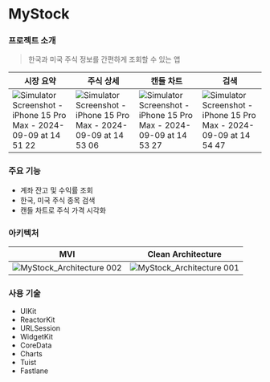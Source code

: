 # MyStock

### 프로젝트 소개
> 한국과 미국 주식 정보를 간편하게 조회할 수 있는 앱
    
| 시장 요약 | 주식 상세 | 캔들 차트 | 검색 |
| --- | --- | --- | --- |
|![Simulator Screenshot - iPhone 15 Pro Max - 2024-09-09 at 14 51 22](https://github.com/user-attachments/assets/1f5e35df-312a-46d8-a4a0-17410de56e79)|![Simulator Screenshot - iPhone 15 Pro Max - 2024-09-09 at 14 53 06](https://github.com/user-attachments/assets/36c9cea3-7e84-4ec3-96fd-74a3f193d2f4)|![Simulator Screenshot - iPhone 15 Pro Max - 2024-09-09 at 14 53 27](https://github.com/user-attachments/assets/1665993c-34cc-4c7d-b9cf-4dbf76cafe53)|![Simulator Screenshot - iPhone 15 Pro Max - 2024-09-09 at 14 54 47](https://github.com/user-attachments/assets/d4a09455-614d-4a59-ab4d-24c5b6d78745)|

### 주요 기능
- 계좌 잔고 및 수익률 조회
- 한국, 미국 주식 종목 검색
- 캔들 차트로 주식 가격 시각화
### 아키텍처

| MVI | Clean Architecture |
| --- | --- |
|![MyStock_Architecture 002](https://github.com/user-attachments/assets/ccc90158-3552-4ac4-aefc-5b47dcd6e34d)|![MyStock_Architecture 001](https://github.com/user-attachments/assets/b6339bd5-8b56-441d-b9b6-29fad516468e)|

### 사용 기술
- UIKit
- ReactorKit
- URLSession
- WidgetKit
- CoreData
- Charts
- Tuist
- Fastlane
